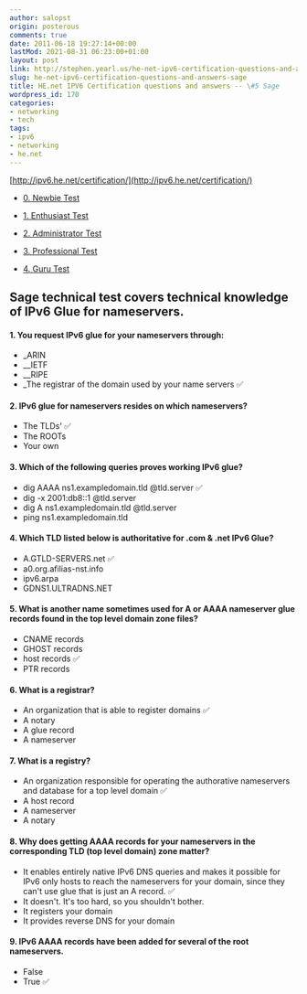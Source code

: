```yaml
---
author: salopst
origin: posterous
comments: true
date: 2011-06-18 19:27:14+00:00
lastMod: 2021-08-31 06:23:00+01:00
layout: post
link: http://stephen.yearl.us/he-net-ipv6-certification-questions-and-answers-sage/
slug: he-net-ipv6-certification-questions-and-answers-sage
title: HE.net IPV6 Certification questions and answers -- \#5 Sage
wordpress_id: 170
categories:
- networking
- tech
tags:
- ipv6
- networking
- he.net
---
```



[http://ipv6.he.net/certification/](http://ipv6.he.net/certification/)

	
  * [0. Newbie Test](/he-net-ipv6-certification-questions-and-answers-newbie/)

	
  * [1. Enthusiast Test](/he-net-ipv6-certification-questions-and-answers-enthusiast/)

	
  * [2. Administrator Test](/he-net-ipv6-certification-questions-and-answers-administrator/)

	
  * [3. Professional Test](/he-net-ipv6-certification-questions-and-answers-professional/)

	
  * [4. Guru Test](/he-net-ipv6-certification-questions-and-answers-guru/)


## Sage technical test covers technical knowledge of IPv6 Glue for nameservers.

#### 1. You request IPv6 glue for your nameservers through:
- _ARIN
- __IETF
- __RIPE
- _The registrar of the domain used by your name servers   ✅

#### 2. IPv6 glue for nameservers resides on which nameservers?
- The TLDs'   ✅
- The ROOTs
- Your own

#### 3. Which of the following queries proves working IPv6 glue?
- dig AAAA ns1.exampledomain.tld @tld.server   ✅
- dig -x 2001:db8::1 @tld.server
- dig A ns1.exampledomain.tld @tld.server
- ping ns1.exampledomain.tld

#### 4. Which TLD listed below is authoritative for .com & .net IPv6 Glue?
- A.GTLD-SERVERS.net   ✅
- a0.org.afilias-nst.info
- ipv6.arpa
- GDNS1.ULTRADNS.NET

#### 5. What is another name sometimes used for A or AAAA nameserver glue records found in the top level domain zone files?
- CNAME records
- GHOST records
- host records   ✅
- PTR records

#### 6. What is a registrar?
- An organization that is able to register domains   ✅
- A notary
- A glue record
- A nameserver

#### 7. What is a registry?
- An organization responsible for operating the authorative nameservers and database for  a top level domain   ✅
- A host record
- A nameserver
- A notary

#### 8. Why does getting AAAA records for your nameservers in the corresponding TLD (top level domain) zone matter?
- It enables entirely native IPv6 DNS queries and makes it possible for IPv6 only hosts to reach the nameservers for your domain, since they can't use glue that is just an A record.   ✅
- It doesn't. It's too hard, so you shouldn't bother.
- It registers your domain
- It provides reverse DNS for your domain

#### 9. IPv6 AAAA records have been added for several of the root nameservers.
- False
- True   ✅